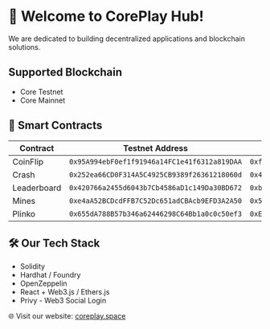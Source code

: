 # 🚀 Welcome to CorePlay Hub!

We are dedicated to building decentralized applications and blockchain solutions.

## Supported Blockchain

- Core Testnet
- Core Mainnet

## 🔗 Smart Contracts

| Contract    | Testnet Address                              | Mainnet Address                              |
| ----------- | -------------------------------------------- | -------------------------------------------- |
| CoinFlip    | `0x95A994ebF0ef1f91946a14FC1e41f6312a819DAA` | `0xf3F2c260b836a3af28468C530cB29A25D631D66a` |
| Crash       | `0x252ea66CD0F314A5C4925CB9389f26361218060d` | `0x48b3AaeaB5c82f1177b5faBfe374B71f332EBF5F` |
| Leaderboard | `0x420766a2455d6043b7Cb4586aD1c149Da30BD672` | `0xb7A2Da52f84849D412218Ccc8Fbcfa33A2056467` |
| Mines       | `0xe4aA52BCDcdFFB7C52Dc651adCBAcb9EFD3A2A50` | `0x54Fb136B94632E6EC2b00ec61459C480A0F9448D` |
| Plinko      | `0x655dA788B57b346a62446298C64Bb1a0c0c50ef3` | `0xEd429203B341C3ac7b591B74652bb9F294232643` |

## 🛠️ Our Tech Stack

- Solidity
- Hardhat / Foundry
- OpenZeppelin
- React + Web3.js / Ethers.js
- Privy - Web3 Social Login

🌐 Visit our website: [coreplay.space](https://coreplay.space)
